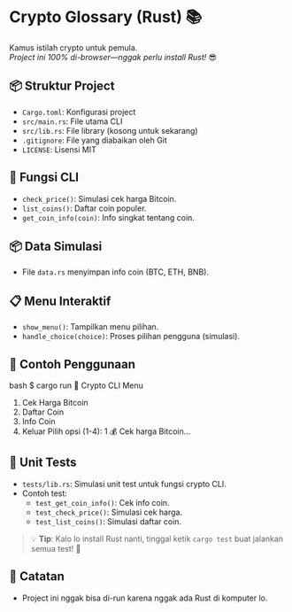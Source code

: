 
# Crypto Glossary (Rust) 📚

Kamus istilah crypto untuk pemula.  
*Project ini 100% di-browser—nggak perlu install Rust!* 😎

## 📦 Struktur Project
- `Cargo.toml`: Konfigurasi project
- `src/main.rs`: File utama CLI
- `src/lib.rs`: File library (kosong untuk sekarang)
- `.gitignore`: File yang diabaikan oleh Git
- `LICENSE`: Lisensi MIT

## 🧪 Fungsi CLI
- `check_price()`: Simulasi cek harga Bitcoin.
- `list_coins()`: Daftar coin populer.
- `get_coin_info(coin)`: Info singkat tentang coin.

## 📦 Data Simulasi
- File `data.rs` menyimpan info coin (BTC, ETH, BNB).

## 📋 Menu Interaktif
- `show_menu()`: Tampilkan menu pilihan.
- `handle_choice(choice)`: Proses pilihan pengguna (simulasi).

## 🧪 Contoh Penggunaan
bash
$ cargo run
🚀 Crypto CLI Menu
1. Cek Harga Bitcoin
2. Daftar Coin
3. Info Coin
4. Keluar
Pilih opsi (1-4): 1
💰 Cek harga Bitcoin...

## 🧪 Unit Tests
- `tests/lib.rs`: Simulasi unit test untuk fungsi crypto CLI.
- Contoh test:
  - `test_get_coin_info()`: Cek info coin.
  - `test_check_price()`: Simulasi cek harga.
  - `test_list_coins()`: Simulasi daftar coin.

> 💡 **Tip**: Kalo lo install Rust nanti, tinggal ketik `cargo test` buat jalankan semua test! 🚀



## 🚀 Catatan
- Project ini nggak bisa di-run karena nggak ada Rust di komputer lo.

